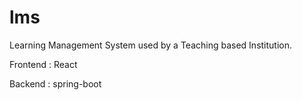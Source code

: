 # lms
Learning Management System used by a Teaching based Institution.

Frontend  : React

Backend   : spring-boot
